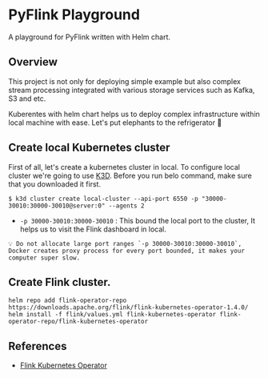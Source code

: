 # PyFlink Playground
A playground for PyFlink written with Helm chart.

## Overview
This project is not only for deploying simple example but also complex stream processing integrated with various storage services such as Kafka, S3 and etc.

Kuberentes with helm chart helps us to deploy complex infrastructure within local machine with ease. Let's put elephants to the refrigerator 🚀

## Create local Kubernetes cluster
First of all, let's create a kubernetes cluster in local. To configure local cluster we're going to use [K3D](https://k3d.io/v5.4.9/#installation). Before you run belo command, make sure that you downloaded it first.

```shell
$ k3d cluster create local-cluster --api-port 6550 -p "30000-30010:30000-30010@server:0" --agents 2
```

- `-p 30000-30010:30000-30010` : This bound the local port to the cluster, It helps us to visit the Flink dashboard in local.

```
💡 Do not allocate large port ranges `-p 30000-30010:30000-30010`, Docker creates proxy process for every port bounded, it makes your computer super slow.
```

## Create Flink cluster.
```shell
helm repo add flink-operator-repo https://downloads.apache.org/flink/flink-kubernetes-operator-1.4.0/
helm install -f flink/values.yml flink-kubernetes-operator flink-operator-repo/flink-kubernetes-operator
```

## References
- [Flink Kubernetes Operator](https://github.com/apache/flink-kubernetes-operator)
